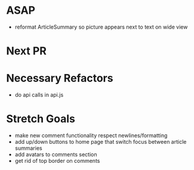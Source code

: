 # ASAP
- reformat ArticleSummary so picture appears next to text on wide view

# Next PR

# Necessary Refactors
- do api calls in api.js

# Stretch Goals
- make new comment functionality respect newlines/formatting
- add up/down buttons to home page that switch focus between article 
  summaries
- add avatars to comments section
- get rid of top border on comments
